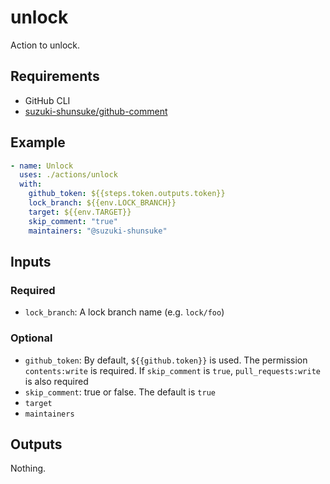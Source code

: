 # unlock

Action to unlock.

## Requirements

- GitHub CLI
- [suzuki-shunsuke/github-comment](https://github.com/suzuki-shunsuke/github-comment)

## Example

```yaml
- name: Unlock
  uses: ./actions/unlock
  with:
    github_token: ${{steps.token.outputs.token}}
    lock_branch: ${{env.LOCK_BRANCH}}
    target: ${{env.TARGET}}
    skip_comment: "true"
    maintainers: "@suzuki-shunsuke"
```

## Inputs

### Required

- `lock_branch`: A lock branch name (e.g. `lock/foo`)

### Optional

- `github_token`: By default, `${{github.token}}` is used. The permission `contents:write` is required. If `skip_comment` is `true`, `pull_requests:write` is also required
- `skip_comment`: true or false. The default is `true`
- `target`
- `maintainers`

## Outputs

Nothing.
